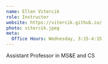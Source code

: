 ```yaml
---
name: Ellen Vitercik
role: Instructor
website: https://vitercik.github.io/
photo: vitercik.jpeg
meta:
  Office Hours: Wednesday, 3:15-4:15
---
```


Assistant Professor in MS&E and CS